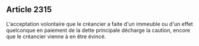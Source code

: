 Article 2315
----
L'acceptation volontaire que le créancier a faite d'un immeuble ou d'un effet
quelconque en paiement de la dette principale décharge la caution, encore que le
créancier vienne à en être évincé.
